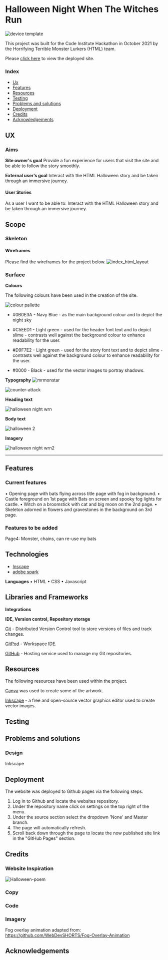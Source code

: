 # Halloween Night When The Witches Run

![device template](https://user-images.githubusercontent.com/65243328/137595051-4e689f4b-e633-4c37-acbc-61fe6c90f2e4.png)

This project was built for the Code Institute Hackathon in October 2021 by the Horrifying Terrible Monster Lurkers (HTML) team.

Please [click here](https://adowlin.github.io/spookathon-team7/) to view the deployed site.



### Index

- [Ux](#ux)
- [Features](#features)
- [Resources](#resources)
- [Testing](#testing)
- [Problems and solutions](#problems-and-solutions)
- [Deployment](#deployment)
- [Credits](#credits)
- [Acknowledgements](#acknowledgements)



## UX
 
### Aims

**Site owner's goal**
Provide a fun experience for users that visit the site and be able to follow the story smoothly.

**External user’s goal** 
Interact with the HTML Halloween story and be taken through an immersive journey.

 
#### User Stories

As a user I want to be able to: Interact with the HTML Halloween story and be taken through an immersive journey.



## Scope



### Skeleton



#### Wireframes

Please find the wireframes for the project below. 
![index_html_layout](https://user-images.githubusercontent.com/65243328/137497378-7265d2f1-ab8d-4646-9661-6e61e24d607a.png)






### Surface


**Colours**

The following colours have been used in the creation of the site.

![colour pallette](https://github.com/adowlin/spookathon-team7/blob/main/readme-assets/colorpalette.png?raw=true)

- #0B0E3A - Navy Blue - as the main background colour and to depict the night sky

- #C5EED1 - Light green - used for the header font text and to depict slime - contrasts well against the background colour to enhance readability for the user.

- #D9F7E2 - Light green - used for the story font text and to depict slime - contrasts well against the background colour to enhance readability for the user.

- #0000 - Black - used for the vector images to portray shadows. 


**Typography**
![mrmonstar](https://user-images.githubusercontent.com/65243328/137498123-76287d9b-571a-4a70-acef-b2be90e31293.png)

![counter-attack](https://user-images.githubusercontent.com/65243328/137498135-50eb3006-ade2-41e4-8a69-93d4956c41e9.png)



**Heading text**

![halloween night wrn](https://user-images.githubusercontent.com/65243328/137498993-02ee9ba7-51ca-440e-982d-817c14ec6d2a.JPG)



**Body text**

![halloween 2](https://user-images.githubusercontent.com/65243328/137626336-0bbeb7e3-6067-4f48-8da3-4712fee7640e.JPG)



**Imagery**

![halloween night wrn2](https://user-images.githubusercontent.com/65243328/137626218-495cdf0b-4775-47ce-89b2-744960b87c51.JPG)


---
## Features

### Current features

• Opening page with bats flying across title page with fog in background.
• Castle foreground on 1st page with Bats on screen and spooky fog lights for castle.
• Witch on a broomstick with cat and big moon on the 2nd page.
• Skeleton adorned in flowers and gravestones in the background on 3rd page.

### Features to be added

Page4: Monster, chains, can re-use my bats



## Technologies 

* [Inscape](https://inkscape.org/)
* [adobe spark](https://spark.adobe.com/sp/)


**Languages**
• HTML
• CSS
• Javascript

## Libraries and Frameworks


**Integrations**


**IDE, Version control, Repository storage**

[Git](https://git-scm.com/) - Distributed Version Control tool to store versions of files and track changes.

[GitPod](https://gitpod.io/) - Workspace IDE.

[GitHub](https://github.com/) - Hosting service used to manage my Git repositories.


## Resources

The following resources have been used within the project.

[Canva](https://www.canva.com/) was used to create some of the artwork.

[Inkscape](https://inkscape.org/) - a free and open-source vector graphics editor used to create vector images.

## Testing



## Problems and solutions

### Design 
Inkscape

## Deployment 

The website was deployed to Github pages via the following steps.
1. Log in to Github and locate the websites repository.
2. Under the repository name click on settings on the top right of the menu.
3. Under the source section select the dropdown 'None' and Master branch.
4. The page will automatically refresh.
5. Scroll back down through the page to locate the now published site link in the "GitHub Pages" section.


## Credits


### Website Inspiration
![Halloween-poem](https://user-images.githubusercontent.com/65243328/137500980-6c598948-cdaa-4b32-9ffe-fe75ee611294.jpg)


### Copy


### Code


### Imagery
Fog overlay animation adapted from: https://github.com/WebDevSHORTS/Fog-Overlay-Animation


## Acknowledgements
